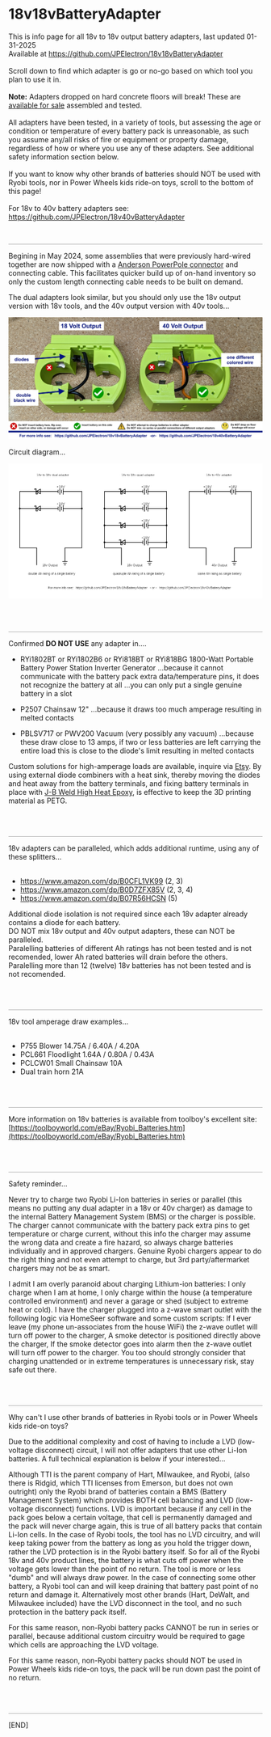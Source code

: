 # 18v18vBatteryAdapter
This is info page for all 18v to 18v output battery adapters, last updated 01-31-2025<br>
Available at https://github.com/JPElectron/18v18vBatteryAdapter<br>
<br>
Scroll down to find which adapter is go or no-go based on which tool you plan to use it in.<br>
<br>
**Note:** Adapters dropped on hard concrete floors will break!  These are [available for sale](https://www.etsy.com/shop/JPElectron) assembled and tested.<br>
<br>
All adapters have been tested, in a variety of tools, but assessing the age or condition or temperature of every battery pack is unreasonable, as such you assume any/all risks of fire or equipment or property damage, regardless of how or where you use any of these adapters.  See additional safety information section below.<br>
<br>
If you want to know why other brands of batteries should NOT be used with Ryobi tools, nor in Power Wheels kids ride-on toys, scroll to the bottom of this page!<br>
<br>
For 18v to 40v battery adapters see: https://github.com/JPElectron/18v40vBatteryAdapter

<br>
<hr style="border: 1px; height: 1px; background: #AAAAAA;">

Begining in May 2024, some assemblies that were previously hard-wired together are now shipped with a [Anderson PowerPole connector](https://powerwerx.com/anderson-power-powerpole-sb-connectors#?specs=304,305,306) and connecting cable.  This facilitates quicker build up of on-hand inventory so only the custom length connecting cable needs to be built on demand.

The dual adapters look similar, but you should only use the 18v output version with 18v tools, and the 40v output version with 40v tools...

![How to ID dual battery adapter output voltage](https://github.com/JPElectron/18v40vBatteryAdapter/blob/main/How%20to%20ID%20dual%20battery%20adapter%20output%20voltage.jpg?raw=true)

Circuit diagram...

![Circuit diagram](https://github.com/JPElectron/18v40vBatteryAdapter/blob/main/circuit.png?raw=true)

<br>
<br>

<hr style="border: 1px; height: 1px; background: #AAAAAA;">

Confirmed **DO NOT USE** any adapter in....

   - RYi1802BT or RYi1802B6 or RYi818BT or RYi818BG 1800-Watt Portable Battery Power Station Inverter Generator
   ...because it cannot communicate with the battery pack extra data/temperature pins, it does not recognize the battery at all
   ...you can only put a single genuine battery in a slot

   - P2507 Chainsaw 12"
   ...because it draws too much amperage resulting in melted contacts

   - PBLSV717 or PWV200 Vacuum (very possibly any vacuum)
   ...because these draw close to 13 amps, if two or less batteries are left carrying the entire load this is close to the diode's limit resulting in melted contacts

Custom solutions for high-amperage loads are available, inquire via [Etsy](https://www.etsy.com/shop/JPElectron).  By using external diode combiners with a heat sink, thereby moving the diodes and heat away from the battery terminals, and fixing battery terminals in place with [J-B Weld High Heat Epoxy](https://www.amazon.com/J-B-Weld-High-Epoxy-Syringe/dp/B09Q8DQLJ2), is effective to keep the 3D printing material as PETG.

<br>
<br>

<hr style="border: 1px; height: 1px; background: #AAAAAA;">

18v adapters can be paralleled, which adds additional runtime, using any of these splitters...<br>
<br>
   - https://www.amazon.com/dp/B0CFL1VK99 (2, 3)
   - https://www.amazon.com/dp/B0D7ZFX85V (2, 3, 4)
   - https://www.amazon.com/dp/B07R56HCSN (5)

Additional diode isolation is not required since each 18v adapter already contains a diode for each battery.<br>
DO NOT mix 18v output and 40v output adapters, these can NOT be paralleled.<br>
Paralelling batteries of different Ah ratings has not been tested and is not recomended, lower Ah rated batteries will drain before the others.<br>
Paralelling more than 12 (twelve) 18v batteries has not been tested and is not recomended.

<br>
<br>

<hr style="border: 1px; height: 1px; background: #AAAAAA;">

18v tool amperage draw examples...<br>
<br>
   - P755 Blower 14.75A / 6.40A / 4.20A<br>
   - PCL661 Floodlight 1.64A / 0.80A / 0.43A<br>
   - PCLCW01 Small Chainsaw 10A<br>
   - Dual train horn 21A<br>

<br>
<br>

<hr style="border: 1px; height: 1px; background: #AAAAAA;">

More information on 18v batteries is available from toolboy's excellent site: [https://toolboyworld.com/eBay/Ryobi_Batteries.htm](https://toolboyworld.com/eBay/Ryobi_Batteries.htm)

<br>
<br>

<hr style="border: 1px; height: 1px; background: #AAAAAA;">

Safety reminder...

Never try to charge two Ryobi Li-Ion batteries in series or parallel (this means no putting any dual adapter in a 18v or 40v charger) as damage to the internal Battery Management System (BMS) or the charger is possible. The charger cannot communicate with the battery pack extra pins to get temperature or charge current, without this info the charger may assume the wrong data and create a fire hazard, so always charge batteries individually and in approved chargers.  Genuine Ryobi chargers appear to do the right thing and not even attempt to charge, but 3rd party/aftermarket chargers may not be as smart.

I admit I am overly paranoid about charging Lithium-ion batteries: I only charge when I am at home, I only charge within the house (a temperature controlled environment) and never a garage or shed (subject to extreme heat or cold). I have the charger plugged into a z-wave smart outlet with the following logic via HomeSeer software and some custom scripts: If I ever leave (my phone un-associates from the house WiFi) the z-wave outlet will turn off power to the charger, A smoke detector is positioned directly above the charger, If the smoke detector goes into alarm then the z-wave outlet will turn off power to the charger. You too should strongly consider that charging unattended or in extreme temperatures is unnecessary risk, stay safe out there.

<br>
<br>

<hr style="border: 1px; height: 1px; background: #AAAAAA;">

Why can't I use other brands of batteries in Ryobi tools or in Power Wheels kids ride-on toys?

Due to the additional complexity and cost of having to include a LVD (low-voltage disconnect) circuit, I will not offer adapters that use other Li-Ion batteries. A full technical explanation is below if your interested...

Although TTI is the parent company of Hart, Milwaukee, and Ryobi, (also there is Ridgid, which TTI licenses from Emerson, but does not own outright) only the Ryobi brand of batteries contain a BMS (Battery Management System) which provides BOTH cell balancing and LVD (low-voltage disconnect) functions. LVD is important because if any cell in the pack goes below a certain voltage, that cell is permanently damaged and the pack will never charge again, this is true of all battery packs that contain Li-Ion cells. In the case of Ryobi tools, the tool has no LVD circuitry, and will keep taking power from the battery as long as you hold the trigger down, rather the LVD protection is in the Ryobi battery itself. So for all of the Ryobi 18v and 40v product lines, the battery is what cuts off power when the voltage gets lower than the point of no return. The tool is more or less "dumb" and will always draw power. In the case of connecting some other battery, a Ryobi tool can and will keep draining that battery past point of no return and damage it. Alternatively most other brands (Hart, DeWalt, and Milwaukee included) have the LVD disconnect in the tool, and no such protection in the battery pack itself.

For this same reason, non-Ryobi battery packs CANNOT be run in series or parallel, because additional custom circuitry would be required to gage which cells are approaching the LVD voltage.

For this same reason, non-Ryobi battery packs should NOT be used in Power Wheels kids ride-on toys, the pack will be run down past the point of no return.

<br>
<br>

<hr style="border: 1px; height: 1px; background: #AAAAAA;">

[END]
